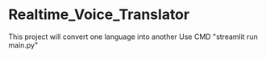 # Realtime_Voice_Translator

This project will convert one language into another
Use CMD "streamlit run main.py"
